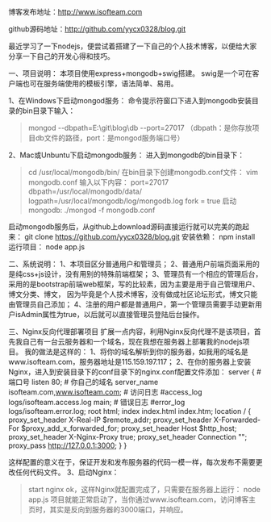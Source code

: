 博客发布地址：http://www.isofteam.com

github源码地址：http://github.com/yycx0328/blog.git

最近学习了一下nodejs，便尝试着搭建了一下自己的个人技术博客，以便给大家分享一下自己的开发心得和技巧。

一、项目说明： 本项目使用express+mongodb+swig搭建。 swig是一个可在客户端也可在服务端使用的模板引擎，语法简单、易用。

1、在Windows下启动mongod服务： 命令提示符窗口下进入到mongodb安装目录的bin目录下输入：
> mongod --dbpath=E:\git\blog\db --port=27017 （dbpath：是你存放项目db文件的路径，port：是mongod服务端口号）

2、Mac或Unbuntu下启动mongodb服务： 进入到mongodb的bin目录下：
> cd /usr/local/mongodb/bin/
在bin目录下创建mongodb.conf文件：
> vim mongodb.conf
输入以下内容：
port=27017
dbpath=/usr/local/mongodb/data/
logpath=/usr/local/mongodb/log/mongodb.log
fork = true
启动mongodb:
> ./mongod -f mongodb.conf

启动mongodb服务后，从github上download源码直接运行就可以完美的跑起来：
git clone https://github.com/yycx0328/blog.git 安装依赖： npm install 运行项目： node app.js

二、系统说明：
1、本项目区分普通用户和管理员；
2、普通用户前端页面采用的是纯css+js设计，没有用别的特殊前端框架；
3、管理员有一个相应的管理后台，采用的是bootstrap前端web框架，写的比较素，因为主要是用于自己管理用户、博文分类、博文，
因为毕竟是个人技术博客，没有做成社区论坛形式，博文只能由管理员自己添加；
4、注册的用户都是普通用户，第一个管理员需要手动更新用户isAdmin属性为true，以后就可以直接管理员登陆后台操作。

三、Nginx反向代理部署项目
扩展一点内容，利用Nginx反向代理不是该项目，首先我自己有一台云服务器和一个域名，现在我想在服务器上部署我的nodejs项目。
我的做法是这样的：
1、将你的域名解析到你的服务器，如我用的域名是www.isofteam.com，服务器地址是115.159.197.117；
2、在你的服务器上安装Nginx，进入到安装目录下的conf目录下的nginx.conf配置文件添加：
server {
     # 端口号
     listen 80;
     # 你自己的域名
     server_name isofteam.com,www.isofteam.com;
     # 访问日志
     #access_log logs/isofteam.access.log main;
     # 错误日志
     #error_log logs/isofteam.error.log; root html; index index.html index.htm;
     location / {
        proxy_set_header   X-Real-IP        $remote_addr;
        proxy_set_header   X-Forwarded-For  $proxy_add_x_forwarded_for;
        proxy_set_header   Host             $http_host;
        proxy_set_header   X-Nginx-Proxy    true;
        proxy_set_header   Connection       "";
        proxy_pass  http://127.0.0.1:3000;
     }
}   

这样配置的意义在于，保证开发和发布服务器的代码一模一样，每次发布不需要更改任何代码文件。
3、启动Nginx：
> start nginx
ok，这样Nginx就配置完成了，只需要在服务器上运行：
> node app.js
项目就能正常启动了，当你通过www.isofteam.com，访问博客主页时，其实是反向到服务器的3000端口，并响应。